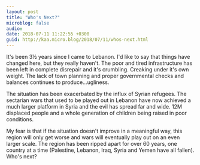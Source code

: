 ```yaml
---
layout: post
title: "Who's Next?"
microblog: false
audio: 
date: 2018-07-11 11:22:55 +0300
guid: http://kaa.micro.blog/2018/07/11/whos-next.html
---
```

It's been 3½ years since I came to Lebanon. I'd like to say that things have changed here, but they really haven't. The poor and tired infrastructure has been left in complete disrepair and it's crumbling. Creaking under it's own weight. The lack of town planning and proper governmental checks and balances continues to produce...ugliness. 

The situation has been exacerbated by the influx of Syrian refugees. The sectarian wars that used to be played out in Lebanon have now achieved a much larger platform in Syria and the evil has spread far and wide. 12M displaced people and a whole generation of children being raised in poor conditions. 

My fear is that if the situation doesn't improve in a meaningful way, this region will only get worse and wars will eventually play out on an even larger scale. The region has been ripped apart for over 60 years, one country at a time (Palestine, Lebanon, Iraq, Syria and Yemen have all fallen). Who's next?
